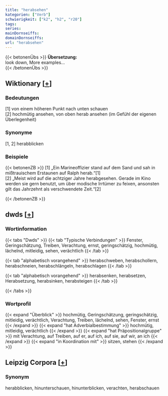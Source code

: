 ```yaml
---
title: "herabsehen"
kategorien: ["Verb"]
schwierigkeit: ["k2", "h2", "r20"]
tags:
series:
mainDornseiffs:
domainDornseiffs:
url: "herabsehen"
---
```


{{< betonenÜbs >}}
**Übersetzung:**  
look down, More examples...  
{{< /betonenÜbs >}}

## Wiktionary [[+](https://de.wiktionary.org/wiki/herabsehen)]

### Bedeutungen
[1] von einem höheren Punkt nach unten schauen  
[2] hochmütig ansehen, von oben herab ansehen (im Gefühl der eigenen Überlegenheit)  

### Synonyme
[1, 2] herabblicken  

### Beispiele
{{< betonenZB >}}
[1] „Ein Marineoffizier stand auf dem Sand und sah in mißtrauischem Erstaunen auf Ralph herab.“[1]  
[2] „Meist wird auf die achtziger Jahre herabgesehen. Gerade im Kino werden sie gern benutzt, um über modische Irrtümer zu feixen, ansonsten gilt das Jahrzehnt als verschwendete Zeit.“[2]  

{{< /betonenZB >}}


## dwds [[+](https://www.dwds.de/wb/herabsehen)]

### Wortinformation
{{< tabs "Dwds" >}}
{{< tab "Typische Verbindungen" >}}
Fenster, Geringschätzung, Treiben, Verachtung, ernst, geringschätzig, hochmütig, lächelnd, mitleidig, sehen, verächtlich
{{< /tab >}}

{{< tab "alphabetisch vorangehend" >}}
herabschweben, herabschollern, herabschneien, herabschlängeln, herabschlagen
{{< /tab >}}

{{< tab "alphabetisch vorangehend" >}}
herabsenken, herabsetzen, Herabsetzung, herabsinken, herabsteigen
{{< /tab >}}

{{< /tabs >}}

### Wortprofil
{{< expand "Überblick" >}} hochmütig, Geringschätzung, geringschätzig, mitleidig, verächtlich, Verachtung, Treiben, lächelnd, sehen, Fenster, ernst {{< /expand >}}
{{< expand "hat Adverbialbestimmung" >}} hochmütig, mitleidig, verächtlich {{< /expand >}}
{{< expand "hat Präpositionalgruppe" >}} mit Verachtung, auf Treiben, auf er, auf ich, auf sie, auf wir, an ich {{< /expand >}}
{{< expand "in Koordination mit" >}} sitzen, stehen {{< /expand >}}

## Leipzig Corpora [[+](https://corpora.uni-leipzig.de/en/res?word=herabsehen&corpusId=deu_newscrawl-public_2018)]


### Synonym
herabblicken, hinunterschauen, hinunterblicken, verachten, herabschauen

